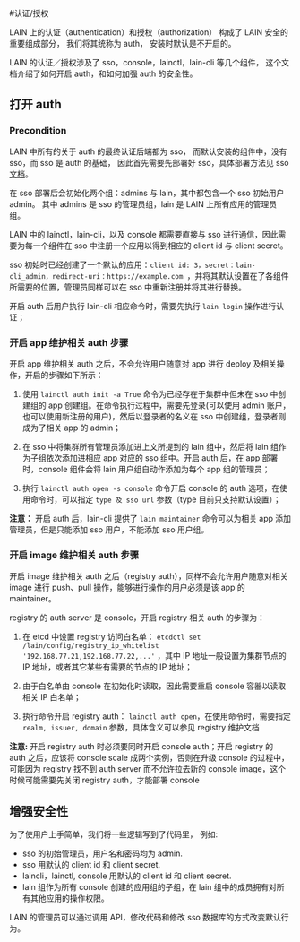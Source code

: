 
#认证/授权

LAIN 上的认证（authentication）和授权（authorization） 
构成了 LAIN 安全的重要组成部分，
我们将其统称为 auth，
安装时默认是不开启的。

LAIN 的认证／授权涉及了 sso，console，lainctl，lain-cli 等几个组件，
这个文档介绍了如何开启 auth，和如何加强 auth 的安全性。

## 打开 auth

### Precondition

LAIN 中所有的关于 auth 的最终认证后端都为 sso，
而默认安装的组件中，没有 sso，而 sso 是 auth 的基础，
因此首先需要先部署好 sso，具体部署方法见 sso [文档](sso.html)。

在 sso 部署后会初始化两个组：admins 与 lain，其中都包含一个 sso 初始用户 admin。
其中 admins 是 sso 的管理员组，lain 是 LAIN 上所有应用的管理员组。

LAIN 中的 lainctl，lain-cli，以及 console 都需要直接与 sso 进行通信，因此需要为每一个组件在 sso 中注册一个应用以得到相应的 client id 与 client secret。

sso 初始时已经创建了一个默认的应用：`client id: 3，secret：lain-cli_admin，redirect-uri：https://example.com `，并将其默认设置在了各组件所需要的位置，管理员同样可以在 sso 中重新注册并将其进行替换。

开启 auth 后用户执行 lain-cli 相应命令时，需要先执行 `lain login` 操作进行认证；


### 开启 app 维护相关 auth 步骤

开启 app 维护相关 auth 之后，不会允许用户随意对 app 进行 deploy 及相关操作，开启的步骤如下所示：

1. 使用 `lainctl auth init -a True` 命令为已经存在于集群中但未在 sso 中创建组的 app 创建组。在命令执行过程中，需要先登录(可以使用 admin 账户，也可以使用新注册的用户)，然后以登录者的名义在 sso 中创建组，登录者则成为了相关 app 的 admin；

1. 在 sso 中将集群所有管理员添加进上文所提到的 lain 组中，然后将 lain 组作为子组依次添加进相应 app 对应的 sso 组中。开启 auth 后，在 app 部署时，console 组件会将 lain 用户组自动作添加为每个 app 组的管理员；

1. 执行 `lainctl auth open -s console` 命令开启 console 的 auth 选项，在使用命令时，可以指定 `type 及 sso url` 参数（type 目前只支持默认设置）；

**注意：** 开启 auth 后，lain-cli 提供了 `lain maintainer` 命令可以为相关 app 添加 管理员，但是只能添加 sso 用户，不能添加 sso 用户组。


### 开启 image 维护相关 auth 步骤

开启 image 维护相关 auth 之后（registry auth），同样不会允许用户随意对相关 image 进行 push、pull 操作，能够进行操作的用户必须是该 app 的 maintainer。

registry 的 auth server 是 console，开启 registry 相关 auth 的步骤为：

1. 在 etcd 中设置 registry 访问白名单： `etcdctl set /lain/config/registry_ip_whitelist '192.168.77.21,192.168.77.22,...'` ，其中 IP 地址一般设置为集群节点的 IP 地址，或者其它某些有需要的节点的 IP 地址；

1. 由于白名单由 console 在初始化时读取，因此需要重启 console 容器以读取相关 IP 白名单；

1. 执行命令开启 registry auth： `lainctl auth open`，在使用命令时，需要指定 `realm, issuer, domain` 参数，具体含义可以参见 registry 维护文档

**注意:** 开启 registry auth 时必须要同时开启 console auth；开启 registry 的 auth 之后，应该将 console scale 成两个实例，否则在升级 console 的过程中，可能因为 registry 找不到 auth server 而不允许拉去新的 console image，这个时候可能需要先关闭 registry auth，才能部署 console


## 增强安全性

为了使用户上手简单，我们将一些逻辑写到了代码里，
例如:
- sso 的初始管理员，用户名和密码均为 admin.
- sso 用默认的 client id 和 client secret.
- laincli，lainctl, console 用默认的 client id 和 client secret.
- lain 组作为所有 console 创建的应用组的子组，在 lain 组中的成员拥有对所有其他应用的操作权限。

LAIN 的管理员可以通过调用 API，修改代码和修改 sso 数据库的方式改变默认行为。


